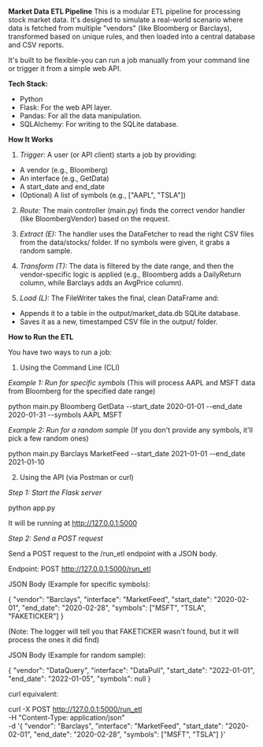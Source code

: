 **Market Data ETL Pipeline**
This is a modular ETL pipeline for processing stock market data. It's designed to simulate a real-world scenario where data is fetched from multiple "vendors" (like Bloomberg or Barclays), transformed based on unique rules, and then loaded into a central database and CSV reports.

It's built to be flexible-you can run a job manually from your command line or trigger it from a simple web API.


**Tech Stack:**
- Python
- Flask: For the web API layer.
- Pandas: For all the data manipulation.
- SQLAlchemy: For writing to the SQLite database.


**How It Works**

1. *Trigger:* A user (or API client) starts a job by providing:
- A vendor (e.g., Bloomberg)
- An interface (e.g., GetData)
- A start_date and end_date
- (Optional) A list of symbols (e.g., ["AAPL", "TSLA"])

2. *Route:* The main controller (main.py) finds the correct vendor handler (like BloombergVendor) based on the request.

3. *Extract (E):* The handler uses the DataFetcher to read the right CSV files from the data/stocks/ folder. If no symbols were given, it grabs a random sample.

4. *Transform (T):* The data is filtered by the date range, and then the vendor-specific logic is applied (e.g., Bloomberg adds a DailyReturn column, while Barclays adds an AvgPrice column).

5. *Load (L):* The FileWriter takes the final, clean DataFrame and:
- Appends it to a table in the output/market_data.db SQLite database.
- Saves it as a new, timestamped CSV file in the output/ folder.



**How to Run the ETL**

You have two ways to run a job:

1. Using the Command Line (CLI)

*Example 1: Run for specific symbols*
(This will process AAPL and MSFT data from Bloomberg for the specified date range)

python main.py Bloomberg GetData --start_date 2020-01-01 --end_date 2020-01-31 --symbols AAPL MSFT

*Example 2: Run for a random sample*
(If you don't provide any symbols, it'll pick a few random ones)

python main.py Barclays MarketFeed --start_date 2021-01-01 --end_date 2021-01-10

2. Using the API (via Postman or curl)

*Step 1: Start the Flask server*

python app.py

It will be running at http://127.0.0.1:5000


*Step 2: Send a POST request*

Send a POST request to the /run_etl endpoint with a JSON body.

Endpoint: POST http://127.0.0.1:5000/run_etl

JSON Body (Example for specific symbols):

{
"vendor": "Barclays",
"interface": "MarketFeed",
"start_date": "2020-02-01",
"end_date": "2020-02-28",
"symbols": ["MSFT", "TSLA", "FAKETICKER"]
}

(Note: The logger will tell you that FAKETICKER wasn't found, but it will process the ones it did find)


JSON Body (Example for random sample):

{
"vendor": "DataQuery",
"interface": "DataPull",
"start_date": "2022-01-01",
"end_date": "2022-01-05",
"symbols": null
}


curl equivalent:

curl -X POST http://127.0.0.1:5000/run_etl \
-H "Content-Type: application/json" \
-d '{
"vendor": "Barclays",
"interface": "MarketFeed",
"start_date": "2020-02-01",
"end_date": "2020-02-28",
"symbols": ["MSFT", "TSLA"]
}'
